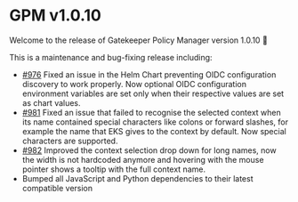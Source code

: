 # GPM v1.0.10

Welcome to the release of Gatekeeper Policy Manager version 1.0.10 🎉

This is a maintenance and bug-fixing release including:

- [#976](https://github.com/sighupio/gatekeeper-policy-manager/pull/976) Fixed an issue in the Helm Chart preventing OIDC configuration discovery to work properly. Now optional OIDC configuration environment variables are set only when their respective values are set as chart values.
- [#981](https://github.com/sighupio/gatekeeper-policy-manager/pull/981) Fixed an issue that failed to recognise the selected context when its name contained special characters like colons or forward slashes, for example the name that EKS gives to the context by default. Now special characters are supported.
- [#982](https://github.com/sighupio/gatekeeper-policy-manager/pull/982) Improved the context selection drop down for long names, now the width is not hardcoded anymore and hovering with the mouse pointer shows a tooltip with the full context name.
- Bumped all JavaScript and Python dependencies to their latest compatible version

